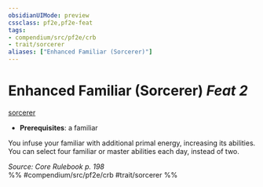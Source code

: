 ```yaml
---
obsidianUIMode: preview
cssclass: pf2e,pf2e-feat
tags:
- compendium/src/pf2e/crb
- trait/sorcerer
aliases: ["Enhanced Familiar (Sorcerer)"]
---
```

# Enhanced Familiar (Sorcerer)  *Feat 2*  
[sorcerer](/rules/traits/sorcerer.md)  

- **Prerequisites**: a familiar

You infuse your familiar with additional primal energy, increasing its abilities. You can select four familiar or master abilities each day, instead of two.

*Source: Core Rulebook p. 198*  
%% #compendium/src/pf2e/crb #trait/sorcerer %%